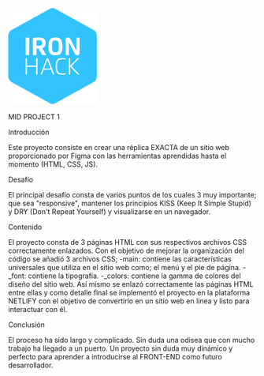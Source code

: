 ![Texto alternativo](ironlogo.png)

MID PROJECT 1

Introducción

Este proyecto consiste en crear una réplica EXACTA de un sitio web proporcionado por Figma con las herramientas aprendidas hasta el momento (HTML, CSS, JS).

Desafío

El principal desafío consta de varios puntos de los cuales 3 muy importante; que sea "responsive", mantener los principios KISS (Keep It Simple Stupid) y DRY (Don't Repeat Yourself) y visualizarse en un navegador.

Contenido

El proyecto consta de 3 páginas HTML con sus respectivos archivos CSS correctamente enlazados.
Con el objetivo de mejorar la organización del código se añadió 3 archivos CSS;
-main: contiene las características universales que utiliza en el sitio web como; el menú y el pie de página.
-\_font: contiene la tipografía.
-\_colors: contiene la gamma de colores del diseño del sitio web.
Así mismo se enlazó correctamente las páginas HTML entre ellas y como detalle final se implementó el proyecto en la plataforma NETLIFY con el objetivo de convertirlo en un sitio web en línea y listo para interactuar con él.

Conclusión

El proceso ha sido largo y complicado. Sin duda una odisea que con mucho trabajo ha llegado a un puerto.
Un proyecto sin duda muy dinámico y perfecto para aprender a introducirse al FRONT-END como futuro desarrollador.

